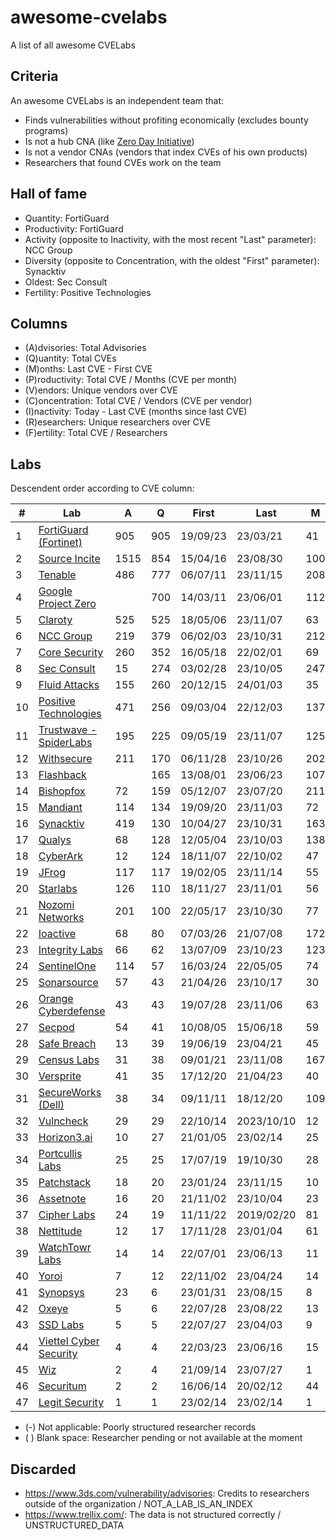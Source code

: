 # awesome-cvelabs

A list of all awesome CVELabs

## Criteria

An awesome CVELabs is an independent team that:

* Finds vulnerabilities without profiting economically (excludes bounty programs)
* Is not a hub CNA (like [Zero Day Initiative](https://www.zerodayinitiative.com/))
* Is not a vendor CNAs (vendors that index CVEs of his own products)
* Researchers that found CVEs work on the team

## Hall of fame

* Quantity: FortiGuard
* Productivity: FortiGuard
* Activity (opposite to Inactivity, with the most recent "Last" parameter): NCC Group
* Diversity (opposite to Concentration, with the oldest "First" parameter): Synacktiv
* Oldest: Sec Consult
* Fertility: Positive Technologies

## Columns

* (A)dvisories: Total Advisories
* (Q)uantity: Total CVEs
* (M)onths: Last CVE - First CVE
* (P)roductivity: Total CVE / Months (CVE per month)
* (V)endors: Unique vendors over CVE
* (C)oncentration: Total CVE / Vendors (CVE per vendor)
* (I)nactivity: Today - Last CVE (months since last CVE)
* (R)esearchers: Unique researchers over CVE
* (F)ertility: Total CVE / Researchers

## Labs

Descendent order according to CVE column:

|  #  | Lab                                                                 |  A  |  Q  |    First    |    Last     |  M  |  P  |  V  |  C  |  I  |  R  |  F  |
| --- | ------------------------------------------------------------------- | --- | --- | ------------ | ------------ | --- | --- | --- | --- | --- | --- | --- |
|  1  | [FortiGuard (Fortinet)](https://www.fortiguard.com/zeroday)         | 905 | 905 | 19/09/23     | 23/03/21   | 41  | 22.0| 179 | 5.0 | 7   | -   | -   |
|  2  | [Source Incite](https://srcincite.io/advisories/)                   |1515| 854 | 15/04/16     | 23/08/30   |100 | 8.5 | 30  | 28.4| 3   | 13  | 65.6|
|  3  | [Tenable](https://www.tenable.com/security/research)                |486 | 777 | 06/07/11     | 23/11/15   |208 | 3.4 | 135 | 5.3 | 0   | -   | -   |
|  4  | [Google Project Zero](https://bugs.chromium.org/p/project-zero/issues/list) | | 700 | 14/03/11 | 23/06/01   |112 | 6.2 | 60  |11.6| 5   | 33  | 21.2|
|  5  | [Claroty](https://claroty.com/team82/disclosure-dashboard)           | 525 | 525 | 18/05/06     | 23/11/07   | 63 | 8.3 | 101 | 5.1 | 0   | -   | -   |
|  6  | [NCC Group](https://research.nccgroup.com/category/technical-advisories/) |219 | 379 | 06/02/03 | 23/10/31   |212 | 1.6 | 80  | 4.1 | 1   | 50  | 7.0 |
|  7  | [Core Security](https://www.coresecurity.com/core-labs/advisories)  | 260 | 352 | 16/05/18     | 22/02/01   | 69 | 5.1 | 90  | 3.9 | 19  | 33  | 10.6|
|  8  | [Sec Consult](https://sec-consult.com/vulnerability-lab/)           |15  | 274 | 03/02/28     | 23/10/05   |247 | 1.1 | 84  | 3.3 | 1   | -   | -   |
|  9 | [Fluid Attacks](https://fluidattacks.com/advisories/)              | 155 | 260 | 20/12/15     | 24/01/03   | 35 | 7.0 | 82  | 3.8 | 0   | 10   | 27.4|
|  10  | [Positive Technologies](https://www.ptsecurity.com/ww-en/analytics/threatscape/) |471 | 256 | 09/03/04     | 22/12/03   | 137 | 1.5 | 133 | 1.8 | 20  | 1   | 249.0|
| 11  | [Trustwave - SpiderLabs](https://www.trustwave.com/en-us/resources/security-resources/security-advisories/) |195 | 225 | 09/05/19 | 23/11/07 |125 | 1.2 | 120 | 1.7 | 0   | 60  | 3.5 |
| 12  | [Withsecure](https://labs.withsecure.com/advisories/)             | 211 | 170 | 06/11/28     | 23/10/26   |202 | 0.8 | 73  | 1.7 | 1   | -   | -   |
| 13  | [Flashback](https://www.flashback.sh/)                              | | 165 | 13/08/01     | 23/06/23   |107 | 1.5 | 30  | 5.5 | 5   | 2   | 82.5|
| 14  | [Bishopfox](https://bishopfox.com/blog/advisories)                 | 72 | 159 | 05/12/07     | 23/07/20   |211 | 0.7 | 44  | 3.4 | 4   | 42  | 3.5 |
| 15  | [Mandiant](https://github.com/mandiant/Vulnerability-Disclosures)  | 114 | 134 | 19/09/20     | 23/11/03   | 72 | 1.8 | 26  | 4.4 | 0   | 27  | 4.2 |
| 16  | [Synacktiv](https://www.synacktiv.com/en/advisories)               |419 | 130 | 10/04/27     | 23/10/31   |163 | 0.6 | 52  | 2.9 | 1   | 42  | 3.6 |
| 17  | [Qualys](https://www.qualys.com/research/security-advisories/)     | 68 | 128 | 12/05/04     | 23/10/03   |138 | 0.8 | 41  | 2.8 | 1   | -   | -   |
| 18  | [CyberArk](https://labs.cyberark.com/cyberark-labs-security-advisories/) |  12  | 124 | 18/11/07 | 22/10/02   | 47 | 2.6 | 55  | 2.2 | 12  | 22  | 5.6 |
| 19  | [JFrog](https://research.jfrog.com/)                               | 117 | 117 | 19/02/05     | 23/11/14   | 55 | 2.1 | 56  | 2.0 | 0   | 7   | 16.2|
| 20  | [Starlabs](https://starlabs.sg/advisories)                         |126 | 110 | 18/11/27     | 23/11/01   | 56 | 1.9 | 24  | 4.4 | 0  | 13  | 8.1 |
| 21  | [Nozomi Networks](https://www.nozominetworks.com/vulnerability-advisories) |  201  | 100  | 22/05/17 | 23/10/30   | 77 | 1.2 | 8   | 5.6 | 1  | -   | -   |
| 22  | [Ioactive](https://ioactive.com/resources/disclosures/)            |68  | 80  | 07/03/26     | 21/07/08   |172 | 0.4 | 46  | 1.7 | 30  | 45  | 1.7 |
| 23  | [Integrity Labs](https://labs.integrity.pt/advisories/)            |66  | 62  | 13/07/09     | 23/10/23   |123 | 0.4 | 30  | 2.3 | 1   | 18  | 4.0 |
| 24  | [SentinelOne](https://www.sentinelone.com/labs/our-cves/)          |  114  | 57  | 16/03/24 | 22/05/05   | 74 | 0.7 | 25  | 2.2 | 19  | 5   | 11.4|
| 25  | [Sonarsource](https://www.sonarsource.com/blog/tag/security/)      |  57  | 43  | 21/04/26     | 23/10/17   | 30 | 1.7 | 23  | 1.8 | 1   | 9   | 4.7 |
| 26  | [Orange Cyberdefense](https://github.com/Orange-Cyberdefense/CVE-repository) |  43  | 43  | 19/07/28 | 23/11/06   | 63 | 0.6 | 26  | 1.5 | 0   | 18  | 2.1 |
| 27  | [Secpod](https://www.secpod.com/blog/category/security-research/)  |  54  | 41  | 10/08/05     | 15/06/18   | 59 | 0.7 | 35  | 1.1 | 97  | 8   | 5.1 |
| 28  | [Safe Breach](https://www.safebreach.com/cve-discoveries/)         |  13  | 39  | 19/06/19     | 23/04/21   | 45 | 0.9 | 25  | 1.6 | 6   | -   | -   |
| 29  | [Census Labs](https://census-labs.com/news/category/advisories/)   |  31  | 38  | 09/01/21     | 23/11/08   |167 | 0.2 | 24  | 1.5 | 0   | 15  | 2.4 |
| 30  | [Versprite](https://versprite.com/advisories/)                     |41  | 35  | 17/12/20     | 21/04/23   | 40 | 0.9 | 25  | 1.4 | 32  | -   | -   |
| 31  | [SecureWorks (Dell)](https://www.secureworks.com/research/#resource-type=Advisory) |  38  | 34 | 09/11/11 | 18/12/20   |109 | 0.3 | 21  | 1.6 | 59  | 14  | 2.4 |
| 32  | [Vulncheck](https://vulncheck.com/advisories)                      |  29  | 29  | 22/10/14     | 2023/10/10     |12   | 2.4 | 16  | 1.3 | 1   |  -  |  -  |
| 33  | [Horizon3.ai](https://www.horizon3.ai/red-team-blog/#disclosures)   | 10 | 27   | 21/01/05 | 23/02/14 | 25   | 1.0  | 8 | 3.3 | 8 | 5 | 5.4 |
| 34  | [Portcullis Labs](https://labs.portcullis.co.uk/advisories/)        |  25  | 25  | 17/07/19     | 19/10/30   | 28 | 1.2 | 10  | 2.5 | 48  | -   | -   |
| 35  | [Patchstack](https://patchstack.com/category/security-advisories/)  |18  | 20  | 23/01/24     | 23/11/15   | 10 | 4.3 | 42  | 0.8 | 9   | -   | -   |
| 36  | [Assetnote](https://www.assetnote.io/resources/research)           |  16  | 20  | 21/11/02     | 23/10/04     |23  | 0.7 | 14  | 1.0 | 1   | 2   | 7.5 |
| 37  | [Cipher Labs](https://labs.cipher.com/projects/vulnerability-research/index.html) |  24  | 19 | 11/11/22     | 2019/02/20   | 81 | 0.2 | 18  | 1.3 | 57  | 1   | 24.0|
| 38  | [Nettitude](https://labs.nettitude.com/category/blog/advisories/)  |  12  | 17 | 17/11/28     | 23/01/04     |61  | 0.2 | 11  | 1.1 | 9   | 8   | 1.6 |
| 39  | [WatchTowr Labs](https://labs.watchtowr.com/)                      |  14  | 14  | 22/07/01     | 23/06/13     |11  | 1.3 | 10  | 1.4 | 5   | 4   | 3.5 |
| 40  | [Yoroi](https://yoroi.company/research/)                                                     | 7 | 12   | 22/11/02 | 23/04/24 | 14  | 0.8  | 3 | 4.0 | 6 | 2 | 6.0 |
| 41  | [Synopsys](https://www.synopsys.com/blogs/software-security/tag/cybersecurity-research-center/) | 23 | 6 | 23/01/31 | 23/08/15 | 8 | 0.9 | 5 | 1.2 | 9 | 6 | 1.0 |
| 42  | [Oxeye](https://www.oxeye.io/resources-category/research)                                    | 5 | 6   | 22/07/28 | 23/08/22 | 13  | 0.7  | 4 | 1.5 | 3 | 2 | 3.0 |
| 43  | [SSD Labs](https://ssd-disclosure.com/advisories/)                                           | 5 | 5   | 22/07/27 | 23/04/03 | 9   | 0.3  | 3 | 1.6 | 6 | 2 | 2.5 |
| 44  | [Viettel Cyber Security](https://blog.viettelcybersecurity.com/tag/researches/)             |  4 | 4 | 22/03/23 | 23/06/16 | 15 | 0.3  | 4 | 1.0 | 5 | 7 | 0.5 |
| 45  | [Wiz](https://www.wiz.io/blog/tag/research)                                                 | 2 | 4   | 21/09/14 | 23/07/27 | 1   | 2.0  | 2 | 2.0 | 4 | 2 | 2.0 |
| 46  | [Securitum](https://research.securitum.com/)                                               | 2 | 2   | 16/06/14 | 20/02/12 | 44  | 0.1  | 2 | 1.0 | 42 | 1 | 2.0 |
| 47  | [Legit Security](https://www.legitsecurity.com/)                                           | 1 | 1   | 23/02/14 | 23/02/14 | 1   | 1.0  | 1 | 1.0 | 8 | 1 | 1.0 |

* (-) Not applicable: Poorly structured researcher records
* ( ) Blank space: Researcher pending or not available at the moment

## Discarded

* https://www.3ds.com/vulnerability/advisories: Credits to researchers outside of the organization / NOT_A_LAB_IS_AN_INDEX
* https://www.trellix.com/: The data is not structured correctly / UNSTRUCTURED_DATA
